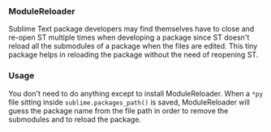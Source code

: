 ### ModuleReloader

Sublime Text package developers may find themselves have to close and re-open
ST multiple times when developing a package since ST doesn't reload all the
submodules of a package when the files are edited. This tiny package helps in
reloading the package without the need of reopening ST.

### Usage

You don't need to do anything except to install ModuleReloader. When a `*py`
file sitting inside `sublime.packages_path()` is saved, ModuleReloader will
guess the package name from the file path in order to remove the submodules
and to reload the package.
